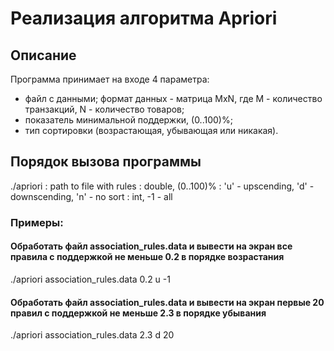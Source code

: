 # Реализация алгоритма Apriori
## Описание
Программа принимает на входе 4 параметра:
- файл с данными; формат данных - матрица MxN, где M - количество транзакций, N - количество товаров;
- показатель минимальной поддержки, (0..100)%;
- тип сортировки (возрастающая, убывающая или никакая).

## Порядок вызова программы
./apriori <rules filename> <support> <sort type> <max rules on screen>
<rules filename>: path to file with rules
	<support>: double, (0..100)%
	<sort type>: 'u' - upscending, 'd' - downscending, 'n' - no sort
	<max rules on screen>: int, -1 - all

### Примеры: 
#### Обработать файл association_rules.data и вывести на экран все правила с поддержкой не меньше 0.2 в порядке возрастания
./apriori association_rules.data 0.2 u -1 

#### Обработать файл association_rules.data и вывести на экран первые 20 правил с поддержкой не меньше 2.3 в порядке убывания
./apriori association_rules.data 2.3 d 20 

